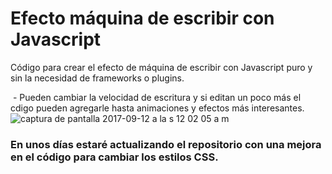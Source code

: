 # Efecto máquina de escribir con Javascript
Código para crear el efecto de máquina de escribir con Javascript puro y sin la necesidad de frameworks o plugins.



  - Pueden cambiar la velocidad de escritura  y si editan un poco más el cdigo pueden agregarle hasta animaciones y efectos más interesantes. 
  ![captura de pantalla 2017-09-12 a la s 12 02 05 a m](https://user-images.githubusercontent.com/11634391/30308902-e26e5d74-974d-11e7-98aa-e9eba629fc0f.png)

### En unos días estaré actualizando el repositorio con una mejora en el código para cambiar los estilos CSS. 
